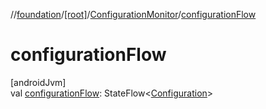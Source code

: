 //[foundation](../../../index.md)/[[root]](../index.md)/[ConfigurationMonitor](index.md)/[configurationFlow](configuration-flow.md)

# configurationFlow

[androidJvm]\
val [configurationFlow](configuration-flow.md): StateFlow&lt;[Configuration](https://developer.android.com/reference/kotlin/android/content/res/Configuration.html)&gt;